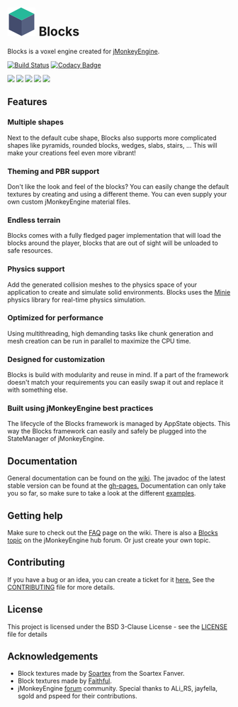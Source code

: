 # ![Blocks](icon-64.png) Blocks
Blocks is a voxel engine created for [jMonkeyEngine](https://jmonkeyengine.org).

[![Build Status](https://travis-ci.com/rvandoosselaer/Blocks.svg?token=EPZCRwE8MCLwXqyrYpqT&branch=master)](https://travis-ci.com/rvandoosselaer/Blocks) [![Codacy Badge](https://api.codacy.com/project/badge/Grade/9ee72fb21dc847dc98b80e1908dd0298)](https://www.codacy.com/manual/rvandoosselaer/Blocks?utm_source=github.com&amp;utm_medium=referral&amp;utm_content=rvandoosselaer/Blocks&amp;utm_campaign=Badge_Grade)

![](https://i.imgur.com/B3v3s3U.jpg)
![](https://i.imgur.com/SIVpZJa.jpg)
![](https://i.imgur.com/vjqOTR5.jpg)
![](https://i.imgur.com/F2EK6lz.jpg)
![](https://i.imgur.com/3d7dpvg.gif)

## Features

### Multiple shapes

Next to the default cube shape, Blocks also supports more complicated shapes like pyramids, rounded blocks, wedges, slabs, stairs, ...
This will make your creations feel even more vibrant!

### Theming and PBR support

Don't like the look and feel of the blocks? You can easily change the default textures by creating and using a different theme. You can even supply your own custom jMonkeyEngine material files.

### Endless terrain

Blocks comes with a fully fledged pager implementation that will load the blocks around the player, blocks that are out of sight will be unloaded to safe resources.

### Physics support

Add the generated collision meshes to the physics space of your application to create and simulate solid environments. Blocks uses the [Minie](https://jmonkeystore.com/38308161-c3cf-4e23-8754-528ca8387c11) physics library for real-time physics simulation.

### Optimized for performance
 
Using multithreading, high demanding tasks like chunk generation and mesh creation can be run in parallel to maximize the CPU time.

### Designed for customization

Blocks is build with modularity and reuse in mind. If a part of the framework doesn't match your requirements you can easily swap it out and replace it with something else.

### Built using jMonkeyEngine best practices

The lifecycle of the Blocks framework is managed by AppState objects. This way the Blocks framework can easily and safely be plugged into the StateManager of jMonkeyEngine.

## Documentation
General documentation can be found on the [wiki](https://github.com/rvandoosselaer/Blocks/wiki). The javadoc of the latest stable version can be found at the [gh-pages.](https://rvandoosselaer.github.io/Blocks/1.6.0/javadoc/)
Documentation can only take you so far, so make sure to take a look at the different [examples](https://github.com/rvandoosselaer/Blocks/tree/master/examples/src/main/java/com/rvandoosselaer/blocks/examples).

## Getting help
Make sure to check out the [FAQ](https://github.com/rvandoosselaer/Blocks/wiki/FAQ) page on the wiki. There is also a [Blocks topic](https://hub.jmonkeyengine.org/t/blocks/42465) on the jMonkeyEngine hub forum. Or just create your own topic.

## Contributing
If you have a bug or an idea, you can create a ticket for it [here.](https://github.com/rvandoosselaer/Blocks/issues)
See the [CONTRIBUTING](CONTRIBUTING.md) file for more details.

## License
This project is licensed under the BSD 3-Clause License - see the [LICENSE](LICENSE) file for details

## Acknowledgements
-   Block textures made by [Soartex](https://soartex.net) from the Soartex Fanver.
-   Block textures made by [Faithful](https://www.curseforge.com/minecraft/texture-packs/faithful-32x).
-   jMonkeyEngine [forum](https://hub.jmonkeyengine.org/) community. Special thanks to ALi_RS, jayfella, sgold and pspeed for their contributions.

